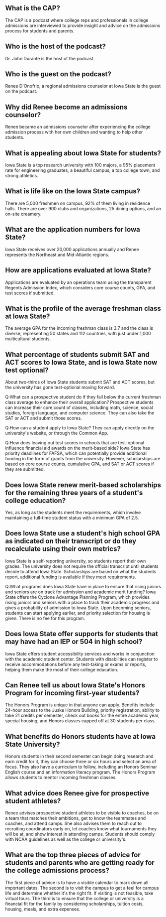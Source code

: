## What is the CAP? 
The CAP is a podcast where college reps and professionals in college admissions are interviewed to provide insight and advice on the admissions process for students and parents. 

## Who is the host of the podcast? 
Dr. John Durante is the host of the podcast. 

## Who is the guest on the podcast? 
Renee D'Onofrio, a regional admissions counselor at Iowa State is the guest on the podcast. 

## Why did Renee become an admissions counselor? 
Renee became an admissions counselor after experiencing the college admission process with her own children and wanting to help other students. 

## What is appealing about Iowa State for students? 
Iowa State is a top research university with 100 majors, a 95% placement rate for engineering graduates, a beautiful campus, a top college town, and strong athletics. 

## What is life like on the Iowa State campus? 
There are 5,000 freshmen on campus, 92% of them living in residence halls. There are over 900 clubs and organizations, 25 dining options, and an on-site creamery. 

## What are the application numbers for Iowa State? 
Iowa State receives over 20,000 applications annually and Renee represents the Northeast and Mid-Atlantic regions. 

## How are applications evaluated at Iowa State? 
Applications are evaluated by an operations team using the transparent Regents Admission Index, which considers core course counts, GPA, and test scores if submitted. 

## What is the profile of the average freshman class at Iowa State? 
The average GPA for the incoming freshman class is 3.7 and the class is diverse, representing 50 states and 112 countries, with just under 1,000 multicultural students.

## What percentage of students submit SAT and ACT scores to Iowa State, and is Iowa State now test optional?
About two-thirds of Iowa State students submit SAT and ACT scores, but the university has gone test-optional moving forward.

Q:What can a prospective student do if they fall below the current freshman class average to enhance their overall application?
Prospective students can increase their core count of classes, including math, science, social studies, foreign language, and computer science. They can also take the SAT or ACT and submit those scores.

Q:How can a student apply to Iowa State?
They can apply directly on the university's website, or through the Common App.

Q:How does leaving out test scores in schools that are test-optional influence financial aid awards on the merit-based side?
Iowa State has priority deadlines for FAFSA, which can potentially provide additional funding in the form of grants from the university. However, scholarships are based on core course counts, cumulative GPA, and SAT or ACT scores if they are submitted.

## Does Iowa State renew merit-based scholarships for the remaining three years of a student's college education?
Yes, as long as the students meet the requirements, which involve maintaining a full-time student status with a minimum GPA of 2.5.

## Does Iowa State use a student's high school GPA as indicated on their transcript or do they recalculate using their own metrics?
Iowa State is a self-reporting university, so students report their own grades. The university does not require the official transcript until students decide to attend Iowa State. Scholarships are based on what the students report, additional funding is available if they meet requirements.

Q:What programs does Iowa State have in place to ensure that rising juniors and seniors are on track for admission and academic merit funding?
Iowa State offers the Cyclone Advantage Planning Program, which provides rising juniors and seniors with a place to track their academic progress and gives a probability of admission to Iowa State. Upon becoming seniors, students can start applying earlier, and priority selection for housing is given. There is no fee for this program.

## Does Iowa State offer supports for students that may have had an IEP or 504 in high school?
Iowa State offers student accessibility services and works in conjunction with the academic student center. Students with disabilities can register to receive accommodations before any test-taking or exams or reports, helping them make the most of their college education.

## Can Renee tell us about Iowa State's Honors Program for incoming first-year students?
The Honors Program is unique in that anyone can apply. Benefits include 24-hour access to the Juske Honors Building, priority registration, ability to take 21 credits per semester, check out books for the entire academic year, special housing, and Honors classes capped off at 30 students per class.

## What benefits do Honors students have at Iowa State University?
Honors students in their second semester can begin doing research and earn credit for it, they can choose three or six hours and select an area of focus. They also have a curriculum to follow, including an Honors Seminar English course and an information literacy program. The Honors Program allows students to mentor incoming freshman classes.
## What advice does Renee give for prospective student athletes?
Renee advises prospective student athletes to be visible to coaches, be on a team that matches their ambitions, get to know the teammates and coaches, and attend camps. She also advises them to reach out to recruiting coordinators early on, let coaches know what tournaments they will be at, and show interest in attending camps. Students should comply with NCAA guidelines as well as the college or university's.
## What are the top three pieces of advice for students and parents who are getting ready for the college admissions process?
The first piece of advice is to have a visible calendar to mark down all important dates. The second is to visit the campus to get a feel for campus life and determine whether it's the right fit. If visiting is not feasible, take virtual tours. The third is to ensure that the college or university is a financial fit for the family by considering scholarships, tuition costs, housing, meals, and extra expenses.


